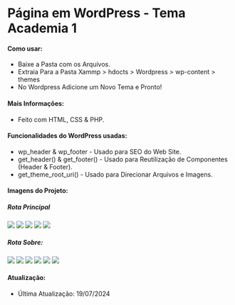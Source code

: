 <h1>Página em WordPress - Tema Academia 1</h1>

<h4>Como usar:</h4>
<ul>
  <li>Baixe a Pasta com os Arquivos.</li>
  <li>Extraia Para a Pasta Xammp > hdocts > Wordpress > wp-content > themes</li>
  <li>No Wordpress Adicione um Novo Tema e Pronto!</li>
</ul>

<h4>Mais Informações:</h4>
<ul>
  <li>Feito com HTML, CSS & PHP.</li>
</ul>

<h4>Funcionalidades do WordPress usadas:</h4>
<ul>
  <li>wp_header & wp_footer - Usado para SEO do Web Site.</li>
  <li>get_header() & get_footer() - Usado para Reutilização de Componentes (Header & Footer).</li>
  <li>get_theme_root_uri() - Usado para Direcionar Arquivos e Imagens.</li>
</ul>

<h4>Imagens do Projeto:</h4>
<H5>Rota Principal</H5>
<img src="https://uploaddeimagens.com.br/images/004/812/774/full/print.png?1721413149"/>
<img src="https://uploaddeimagens.com.br/images/004/812/775/full/PRINT-01.png?1721413176"/>
<img src="https://uploaddeimagens.com.br/images/004/812/776/full/PRINT-02.png?1721413193"/>
<img src="https://uploaddeimagens.com.br/images/004/812/778/full/PRINT-04.png?1721413238"/>
<img src="https://uploaddeimagens.com.br/images/004/812/780/full/PRINT-05.png?1721413294"/>

<H5>Rota Sobre:</H5>
<img src="https://uploaddeimagens.com.br/images/004/812/782/full/PRINT-06.png?1721413346"/>
<img src="https://uploaddeimagens.com.br/images/004/812/783/full/PRINT-07.png?1721413365"/>
<img src="https://uploaddeimagens.com.br/images/004/812/785/full/PRINT-08.png?1721413437"/>
<img src="https://uploaddeimagens.com.br/images/004/812/786/full/oiiii.png?1721413491"/>
<img src="https://uploaddeimagens.com.br/images/004/812/787/full/oiiii.png?1721413569"/>
<img src="https://uploaddeimagens.com.br/images/004/812/788/full/menu.png?1721413612"/>

<h4>Atualização:</h4>
<ul>
  <li>Última Atualização: 19/07/2024</li>
</ul>

